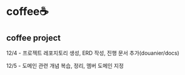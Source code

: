 # coffee☕️

## coffee project
12/4 - 프로젝트 레포지토리 생성, ERD 작성, 진행 문서 추가(douanier/docs)  

12/5 - 도메인 관련 개념 복습, 정리, 멤버 도메인 지정
